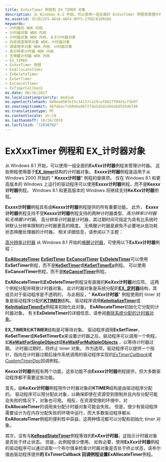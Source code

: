```yaml
---
title: ExXxxTimer 例程和 EX_TIMER 对象
description: 从 Windows 8.1 开始，可以使用一组全面的 ExXxxTimer 例程来管理计时器。
ms.assetid: 5F2622F5-4D1A-48F4-9FF5-27DEC6109266
keywords:
- 计时器的 WDK 内核
- 计时器对象 WDK 内核
- 计时器对象 WDK 内核，关于计时器对象
- 内核调度程序对象 WDK，计时器对象
- 调度程序对象 WDK 内核，计时器对象
- 高分辨率计时器 WDK 内核
- 无唤醒计时器 WDK 内核
- EX_TIMER
- ExXxxTimer 例程
- ExAllocateTimer
- ExDeleteTimer
- ExSetTimer
- ExCancelTimer
- ExTimerCallback
ms.date: 06/16/2017
ms.localizationpriority: medium
ms.openlocfilehash: 040ead56fe15c34137ca19cefb627f94d1cf5b97
ms.sourcegitcommit: 4b7a6ac7c68e6ad6f27da5d1dc4deabd5d34b748
ms.translationtype: MT
ms.contentlocale: zh-CN
ms.lasthandoff: 10/24/2019
ms.locfileid: "72838702"
---
```

# <a name="exxxxtimer-routines-and-ex_timer-objects"></a>ExXxxTimer 例程和 EX\_计时器对象


从 Windows 8.1 开始，可以使用一组全面的**Ex*Xxx*计时器**例程来管理计时器。 这些例程使用基于[**EX\_timer**](https://docs.microsoft.com/windows-hardware/drivers/kernel/eprocess)结构的计时器对象。 **Ex*xxx*计时器**例程是适用于从 Windows 2000 开始的 " **Ke*xxx*计时器**" 例程的替换项。 仅在 Windows 8.1 和更高版本的 Windows 上运行的驱动程序可以使用**Ex*xxx*计时器**例程，而不是**Ke*xxx*计时器**例程。 Windows 8.1 和更高版本的 Windows 将继续支持**Ke*Xxx*计时器**例程。

**Ex*xxx*计时器**例程具有由**Ke*xxx*计时器**例程提供的所有重要功能。 此外， **Ex*xxx*计时器**例程支持不受**Ke*xxx*计时器**例程支持的两种计时器类型、*高分辨率计时器*和*无唤醒计时器*。 高分辨率计时器是计时器，其过期时间可指定为具有比系统时钟默认分辨率限制的计时器更高的精度。 无唤醒计时器是避免不必要地从低功耗状态唤醒处理器的计时器。 相关详细信息，请参阅以下主题：

[高分辨率计时器](high-resolution-timers.md)
从 Windows 8.1 开始的[唤醒计时器](no-wake-timers.md)，可使用以下**Ex*Xxx*计时器**例程：

[**ExAllocateTimer**](https://docs.microsoft.com/windows-hardware/drivers/ddi/wdm/nf-wdm-exallocatetimer)
[**ExSetTimer**](https://docs.microsoft.com/windows-hardware/drivers/ddi/wdm/nf-wdm-exsettimer)
[**ExCancelTimer**](https://docs.microsoft.com/windows-hardware/drivers/ddi/wdm/nf-wdm-excanceltimer)
[**ExDeleteTimer**](https://docs.microsoft.com/windows-hardware/drivers/ddi/wdm/nf-wdm-exdeletetimer)可以使用**ExSetTimer**例程，而不是[**KeSetTimer**](https://docs.microsoft.com/windows-hardware/drivers/ddi/wdm/nf-wdm-kesettimer)或[**KeSetTimerEx**](https://docs.microsoft.com/windows-hardware/drivers/ddi/wdm/nf-wdm-kesettimerex)例程。 可以使用**ExCancelTimer**例程，而不是[**KeCancelTimer**](https://docs.microsoft.com/windows-hardware/drivers/ddi/wdm/nf-wdm-kecanceltimer)例程。

**ExAllocateTimer**和**ExDeleteTimer**例程没有直接的**Ke*Xxx*计时器**对应项。 这两个例程分配并释放计时器对象。 此计时器对象是系统分配的[**EX\_定时器**](https://docs.microsoft.com/windows-hardware/drivers/kernel/eprocess)结构，其成员对于驱动程序是不透明的。 与此相反，" **Ke*Xxx*计时器**" 例程使用的 timer 对象是驱动程序分配的[**KTIMER**](https://docs.microsoft.com/windows-hardware/drivers/kernel/eprocess)结构。 驱动程序调用[**KeInitializeTimer**](https://docs.microsoft.com/windows-hardware/drivers/ddi/wdm/nf-wdm-keinitializetimer)或[**KeInitializeTimerEx**](https://docs.microsoft.com/windows-hardware/drivers/ddi/wdm/nf-wdm-keinitializetimerex)例程来初始化此对象。 **ExAllocateTimer**初始化它分配的计时器对象。 有关**ExDeleteTimer**的详细信息，请参阅[删除系统分配的计时器对象](deleting-a-system-allocated-timer-object.md)。

**EX\_TIMER**和**KTIMER**结构是可等待对象。 驱动程序调用**ExSetTimer**、 **KeSetTimer**或**KeSetTimerEx**来设置计时器之后，驱动程序可以调用一个例程，如[**KeWaitForSingleObject**](https://docs.microsoft.com/windows-hardware/drivers/ddi/wdm/nf-wdm-kewaitforsingleobject)或[**KeWaitForMultipleObjects**](https://docs.microsoft.com/windows-hardware/drivers/ddi/wdm/nf-wdm-kewaitformultipleobjects) ，以等待计时器过期。 计时器过期时，将终止 timer 对象。 作为选项，驱动程序可以提供一个指针，指向在计时器过期后操作系统调用的驱动程序实现的[*ExTimerCallback*](https://docs.microsoft.com/windows-hardware/drivers/ddi/wdm/nc-wdm-ext_callback)或[*CustomTimerDpc*](https://msdn.microsoft.com/library/windows/hardware/ff542983)回调例程。

**Ke*xxx*计时器**例程有两个功能，这些功能不由**Ex*xxx*计时器**例程提供，但大多数驱动程序都不需要这些功能。

首先，由**Ke*Xxx*计时器**例程用作计时器对象的**KTIMER**结构是由驱动程序分配的。 驱动程序可以预分配此对象，以确保即使在资源受到限制并且内存分配可能会失败的情况下，对象也可用。 相反，在资源受限的环境中，对**ExAllocateTimer**的调用来分配计时器对象可能会失败。 但是，很少有驱动程序需要设计为在内存分配失败的环境中运行，而大多数驱动程序都从**ExAllocateTimer**例程的便利性中获益，这两种情况都可以分配和初始化 timer 对象。

其次，没有与[**KeReadStateTimer**](https://docs.microsoft.com/windows-hardware/drivers/ddi/wdm/nf-wdm-kereadstatetimer)例程等效的**Ex*Xxx*计时器**，这指示计时器对象是否处于终止状态。 但是，此例程很少使用。 如有必要，使用**Ex*Xxx*计时器**例程的驱动程序可以通过读取一个布尔值来检查计时器对象是否处于终止状态，该布尔值由驱动程序提供**的 ExTimerCallback 回调例程设置ExAllocateTimer**例程。

 

 





